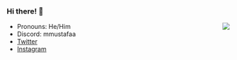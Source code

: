 
### Hi there! :wave:
  
<img align='right' src="https://discord.c99.nl/widget/theme-1/287520994812362752.png"/>
  
- Pronouns: He/Him
- Discord: mmustafaa
- [Twitter](https://twitter.com/mustafaputkul) 
- [Instagram](https://instagram.com/mustafaputkul) 

<br>
